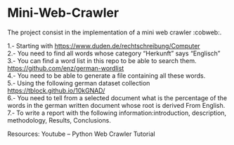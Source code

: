 # Mini-Web-Crawler
The project consist in the implementation of a mini web crawler :cobweb:. <br />

1.- Starting with https://www.duden.de/rechtschreibung/Computer <br />
2.- You need to find all words whose category “Herkunft” says “Englisch” <br />
3.- You can find a word list in this repo to be able to search them. https://github.com/enz/german-wordlist <br />
4.- You need to be able to generate a file containing all these words. <br />
5.- Using the following german dataset collection https://tblock.github.io/10kGNAD/ <br />
6.- You need to tell from a selected document what is the percentage of the words in the german written document whose root is derived From English. <br />
7.- To write a report with the following information:introduction, description, methodology, Results, Conclusions. <br />

Resources: Youtube – Python Web Crawler Tutorial
